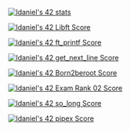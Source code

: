 [![ldaniel's 42 stats](https://badge42.vercel.app/api/v2/cli5noooh001108meqhdmpkcd/stats?cursusId=21&coalitionId=332)](https://github.com/JaeSeoKim/badge42)

[![ldaniel's 42 Libft Score](https://badge42.vercel.app/api/v2/cli5noooh001108meqhdmpkcd/project/3060773)](https://github.com/JaeSeoKim/badge42)

[![ldaniel's 42 ft_printf Score](https://badge42.vercel.app/api/v2/cli5noooh001108meqhdmpkcd/project/3071382)](https://github.com/JaeSeoKim/badge42)

[![ldaniel's 42 get_next_line Score](https://badge42.vercel.app/api/v2/cli5noooh001108meqhdmpkcd/project/3071381)](https://github.com/JaeSeoKim/badge42)

[![ldaniel's 42 Born2beroot Score](https://badge42.vercel.app/api/v2/cli5noooh001108meqhdmpkcd/project/3072368)](https://github.com/JaeSeoKim/badge42)

[![ldaniel's 42 Exam Rank 02 Score](https://badge42.vercel.app/api/v2/cli5noooh001108meqhdmpkcd/project/3085329)](https://github.com/JaeSeoKim/badge42)

[![ldaniel's 42 so_long Score](https://badge42.vercel.app/api/v2/cli5noooh001108meqhdmpkcd/project/3091219)](https://github.com/JaeSeoKim/badge42)

[![ldaniel's 42 pipex Score](https://badge42.vercel.app/api/v2/cli5noooh001108meqhdmpkcd/project/3104126)](https://github.com/JaeSeoKim/badge42)
